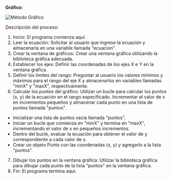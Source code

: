 **Gráfico**:

![Método Gráfico](imagenes/metodo1.png)

Descripción del proceso:
1. Inicio: El programa comienza aquí.
2. Leer la ecuación: Solicitar al usuario que ingrese la ecuación y almacenarla en una variable llamada
"ecuacion".
3. Crear la ventana de gráficos: Crear una ventana gráfica utilizando la biblioteca gráfica adecuada.
4. Establecer los ejes: Definir las coordenadas de los ejes X e Y en la ventana gráfica.
5. Definir los límites del rango: Preguntar al usuario los valores mínimos y máximos para el rango del eje X y
almacenarlos en variables llamadas "minX" y "maxX", respectivamente.
6. Calcular los puntos del gráfico: Utilizar un bucle para calcular los puntos (x, y) de la ecuación en el rango
especificado. Incrementar el valor de x en incrementos pequeños y almacenar cada punto en una lista de
puntos llamada "puntos".
- Inicializar una lista de puntos vacía llamada "puntos".
- Iniciar un bucle que comienza en "minX" y termina en "maxX", incrementando el valor de x en pequeños incrementos.
- Dentro del bucle, evaluar la ecuación para obtener el valor de y correspondiente a cada valor de x.
- Crear un objeto Punto con las coordenadas (x, y) y agregarlo a la lista "puntos".
7. Dibujar los puntos en la ventana gráfica: Utilizar la biblioteca gráfica para dibujar cada punto de la lista
"puntos" en la ventana gráfica.
8. Fin: El programa termina aquí.
